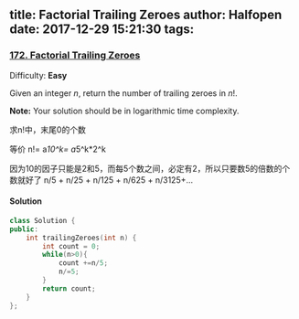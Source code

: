 title: Factorial Trailing Zeroes
author: Halfopen
date: 2017-12-29 15:21:30
tags:
---
### [172\. Factorial Trailing Zeroes](https://leetcode.com/problems/factorial-trailing-zeroes/description/)

Difficulty: **Easy**

Given an integer _n_, return the number of trailing zeroes in _n_!.

**Note:** Your solution should be in logarithmic time complexity.

求n!中，末尾0的个数

等价 n!= a*10^k= a*5^k*2^k

因为10的因子只能是2和5，而每5个数之间，必定有2，所以只要数5的倍数的个数就好了
 n/5 + n/25 + n/125 + n/625 + n/3125+...

#### Solution


```c++
class Solution {
public:
    int trailingZeroes(int n) {
        int count = 0;
        while(n>0){
            count +=n/5;
            n/=5;
        }
        return count;
    }
};
```